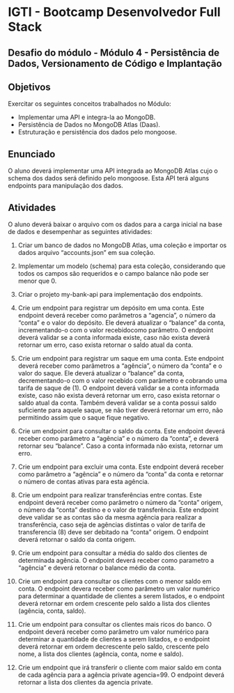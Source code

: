 # IGTI - Bootcamp Desenvolvedor Full Stack

## Desafio do módulo - Módulo 4 - Persistência de Dados, Versionamento de Código e Implantação

## Objetivos

Exercitar os seguintes conceitos trabalhados no Módulo:

-   Implementar uma API e integra-la ao MongoDB.
-   Persistência de Dados no MongoDB Atlas (Daas).
-   Estruturação e persistência dos dados pelo mongoose.

## Enunciado

O aluno deverá implementar uma API integrada ao MongoDB Atlas cujo o schema dos dados será definido pelo mongoose. Esta API terá alguns endpoints para manipulação dos dados.

## Atividades

O aluno deverá baixar o arquivo com os dados para a carga inicial na base de dados e desempenhar as seguintes atividades:

1. Criar um banco de dados no MongoDB Atlas, uma coleção e importar os dados arquivo “accounts.json” em sua coleção.

2. Implementar um modelo (schema) para esta coleção, considerando que todos os campos são requeridos e o campo balance não pode ser menor que 0.

3. Criar o projeto my-bank-api para implementação dos endpoints.

4. Crie um endpoint para registrar um depósito em uma conta. Este endpoint deverá receber como parâmetros a “agencia”, o número da “conta” e o valor do depósito. Ele deverá atualizar o “balance” da conta, incrementando-o com o valor recebidocomo parâmetro. O endpoint deverá validar se a conta informada existe, caso não exista deverá retornar um erro, caso exista retornar o saldo atual da conta.

5. Crie um endpoint para registrar um saque em uma conta. Este endpoint deverá receber como parâmetros a “agência”, o número da “conta” e o valor do saque. Ele
   deverá atualizar o “balance” da conta, decrementando-o com o valor recebido com parâmetro e cobrando uma tarifa de saque de (1). O endpoint deverá validar se a
   conta informada existe, caso não exista deverá retornar um erro, caso exista retornar o saldo atual da conta. Também deverá validar se a conta possui saldo suficiente para aquele saque, se não tiver deverá retornar um erro, não permitindo assim que o saque fique negativo.

6. Crie um endpoint para consultar o saldo da conta. Este endpoint deverá receber como parâmetro a “agência” e o número da “conta”, e deverá retornar seu “balance”.
   Caso a conta informada não exista, retornar um erro.

7. Crie um endpoint para excluir uma conta. Este endpoint deverá receber como parâmetro a “agência” e o número da “conta” da conta e retornar o número de contas ativas para esta agência.

8. Crie um endpoint para realizar transferências entre contas. Este endpoint deverá receber como parâmetro o número da “conta” origem, o número da “conta” destino e
   o valor de transferência. Este endpoint deve validar se as contas são da mesma agência para realizar a transferência, caso seja de agências distintas o valor de tarifa de transferencia (8) deve ser debitado na “conta” origem. O endpoint deverá retornar o saldo da conta origem.

9. Crie um endpoint para consultar a média do saldo dos clientes de determinada agência. O endpoint deverá receber como parametro a “agência” e deverá retornar o balance médio da conta.

10. Crie um endpoint para consultar os clientes com o menor saldo em conta. O endpoint devera receber como parâmetro um valor numérico para determinar a quantidade de
    clientes a serem listados, e o endpoint deverá retornar em ordem crescente pelo saldo a lista dos clientes (agência, conta, saldo).

11. Crie um endpoint para consultar os clientes mais ricos do banco. O endpoint deverá receber como parâmetro um valor numérico para determinar a quantidade de clientes
    a serem listados, e o endpoint deverá retornar em ordem decrescente pelo saldo, crescente pelo nome, a lista dos clientes (agência, conta, nome e saldo).

12. Crie um endpoint que irá transferir o cliente com maior saldo em conta de cada agência para a agência private agencia=99. O endpoint deverá retornar a lista dos clientes da agencia private.
